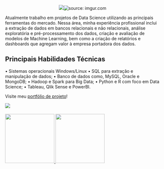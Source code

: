 <p align = "center">
  <img src = href="https://imgur.com/G7hYVoO"><img src="https://i.imgur.com/G7hYVoO.png" title="source: imgur.com" /></a>
</p>

Atualmente trabalho em projetos de Data Science utilizando as principais ferramentas do mercado. 
Nessa área, minha experiência profissional inclui a extração de dados em bancos relacionais e não relacionais, análise exploratória e pré-processamento dos dados, criação e avaliação de modelos de Machine Learning, bem como a criação de relatórios e dashboards que agregam valor à empresa portadora dos dados.

## Principais Habilidades Técnicas

• Sistemas operacionais Windows/Linux </b>
• SQL para extração e manipulação de dados; 
• Banco de dados como, MySQL, Oracle e MongoDB;
• Hadoop e Spark para Big Data; 
• Python e R com foco em Data Science;
• Tableau, Qlik Sense e PowerBI.

Visite meu [portfólio de projeto](https://rafaelgfelippe.github.io/)!

<div> 
  <a href="https://www.linkedin.com/in/rafaelfelippe/" target="_blank"><img src="https://img.shields.io/badge/-LinkedIn-%230077B5?style=for-the-  badge&logo=linkedin&logoColor=white" target="_blank"></a> 
</div>

####
 <div>
  <a href="https://github.com/rafaelgfelippe">
  <img height="160em" src="https://github-readme-stats.vercel.app/api?username=rafaelgfelippe&show_icons=true&theme=dracula&include_all_commits=true&count_private=true"/>
  <img height="160em" src="https://github-readme-stats.vercel.app/api/top-langs/?username=rafaelgfelippe&layout=compact&langs_count=7&theme=dracula"/>
 </div>
